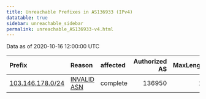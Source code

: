 ```yaml
---
title: Unreachable Prefixes in AS136933 (IPv4)
datatable: true
sidebar: unreachable_sidebar
permalink: unreachable_AS136933-v4.html
---
```


Data as of 2020-10-16 12:00:00 UTC


<div class="datatable-begin"></div>

| Prefix                                                     | Reason                                                                                                   | affected   |   Authorized AS |   MaxLength | Anchor                                       |   unreachable /24s |
|:-----------------------------------------------------------|:---------------------------------------------------------------------------------------------------------|:-----------|----------------:|------------:|:---------------------------------------------|-------------------:|
| [103.146.178.0/24](https://stat.ripe.net/103.146.178.0/24) | [INVALID ASN](https://rpki-validator.ripe.net/announcement-preview?asn=AS136933&prefix=103.146.178.0/24) | complete   |          136950 |          23 | [APNIC](unreachable_APNIC_RPKI_Root-v4.html) |                  1 |

<div class="datatable-end"></div>